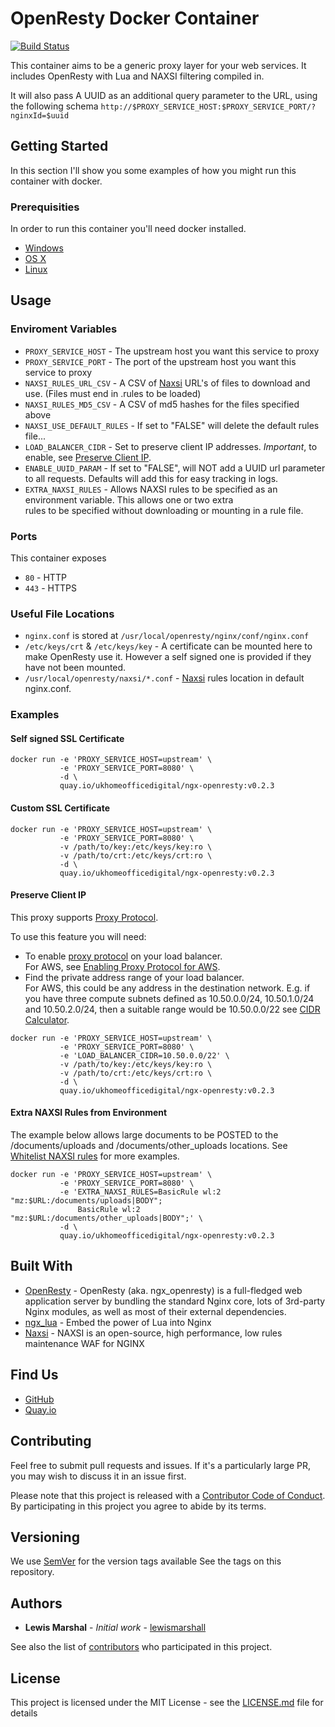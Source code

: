 # OpenResty Docker Container

[![Build Status](https://travis-ci.org/UKHomeOffice/docker-ngx-openresty.svg?branch=master)](https://travis-ci.org/UKHomeOffice/docker-ngx-openresty)

This container aims to be a generic proxy layer for your web services. It includes OpenResty with 
Lua and NAXSI filtering compiled in.

It will also pass A UUID as an additional query parameter to the URL, using the following schema
`http://$PROXY_SERVICE_HOST:$PROXY_SERVICE_PORT/?nginxId=$uuid`

## Getting Started

In this section I'll show you some examples of how you might run this container with docker.

### Prerequisities

In order to run this container you'll need docker installed.

* [Windows](https://docs.docker.com/windows/started)
* [OS X](https://docs.docker.com/mac/started/)
* [Linux](https://docs.docker.com/linux/started/)

## Usage

### Enviroment Variables

* `PROXY_SERVICE_HOST` - The upstream host you want this service to proxy
* `PROXY_SERVICE_PORT` - The port of the upstream host you want this service to proxy
* `NAXSI_RULES_URL_CSV` - A CSV of [Naxsi](https://github.com/nbs-system/naxsi) URL's of files to download and use. (Files must end in .rules to be loaded)
* `NAXSI_RULES_MD5_CSV` - A CSV of md5 hashes for the files specified above
* `NAXSI_USE_DEFAULT_RULES` - If set to "FALSE" will delete the default rules file...
* `LOAD_BALANCER_CIDR` - Set to preserve client IP addresses. *Important*, to enable, see [Preserve Client IP](#preserve-client-ip).
* `ENABLE_UUID_PARAM` - If set to "FALSE", will NOT add a UUID url parameter to all requests. Defaults will add this for easy tracking in logs.
* `EXTRA_NAXSI_RULES` - Allows NAXSI rules to be specified as an environment variable. This allows one or two extra  
rules to be specified without downloading or mounting in a rule file.

### Ports

This container exposes

* `80` - HTTP
* `443` - HTTPS

### Useful File Locations

* `nginx.conf` is stored at `/usr/local/openresty/nginx/conf/nginx.conf`
* `/etc/keys/crt` & `/etc/keys/key` - A certificate can be mounted here to make OpenResty use it. However a self 
  signed one is provided if they have not been mounted.
* `/usr/local/openresty/naxsi/*.conf` - [Naxsi](https://github.com/nbs-system/naxsi) rules location in default nginx.conf.
  
### Examples

#### Self signed SSL Certificate

```shell
docker run -e 'PROXY_SERVICE_HOST=upstream' \
           -e 'PROXY_SERVICE_PORT=8080' \
           -d \ 
           quay.io/ukhomeofficedigital/ngx-openresty:v0.2.3
```

#### Custom SSL Certificate

```shell
docker run -e 'PROXY_SERVICE_HOST=upstream' \
           -e 'PROXY_SERVICE_PORT=8080' \
           -v /path/to/key:/etc/keys/key:ro \
           -v /path/to/crt:/etc/keys/crt:ro \
           -d \ 
           quay.io/ukhomeofficedigital/ngx-openresty:v0.2.3
```

#### Preserve Client IP

This proxy supports [Proxy Protocol](http://www.haproxy.org/download/1.5/doc/proxy-protocol.txt).

To use this feature you will need:

* To enable [proxy protocol](http://www.haproxy.org/download/1.5/doc/proxy-protocol.txt) on your load balancer.  
  For AWS, see [Enabling Proxy Protocol for AWS](http://docs.aws.amazon.com/ElasticLoadBalancing/latest/DeveloperGuide/enable-proxy-protocol.html).
* Find the private address range of your load balancer.  
  For AWS, this could be any address in the destination network. E.g.
  if you have three compute subnets defined as 10.50.0.0/24, 10.50.1.0/24 and 10.50.2.0/24,
  then a suitable range would be 10.50.0.0/22 see [CIDR Calculator](http://www.subnet-calculator.com/cidr.php).
  
```shell
docker run -e 'PROXY_SERVICE_HOST=upstream' \
           -e 'PROXY_SERVICE_PORT=8080' \
           -e 'LOAD_BALANCER_CIDR=10.50.0.0/22' \
           -v /path/to/key:/etc/keys/key:ro \
           -v /path/to/crt:/etc/keys/crt:ro \
           -d \ 
           quay.io/ukhomeofficedigital/ngx-openresty:v0.2.3
```

#### Extra NAXSI Rules from Environment

The example below allows large documents to be POSTED to the /documents/uploads and /documents/other_uploads locations.
See [Whitelist NAXSI rules](https://github.com/nbs-system/naxsi/wiki/whitelists) for more examples.

```shell
docker run -e 'PROXY_SERVICE_HOST=upstream' \
           -e 'PROXY_SERVICE_PORT=8080' \
           -e 'EXTRA_NAXSI_RULES=BasicRule wl:2 "mz:$URL:/documents/uploads|BODY";
               BasicRule wl:2 "mz:$URL:/documents/other_uploads|BODY";' \
           -d \ 
           quay.io/ukhomeofficedigital/ngx-openresty:v0.2.3
```

## Built With

* [OpenResty](https://openresty.org/) - OpenResty (aka. ngx_openresty) is a full-fledged web 
  application server by bundling the standard Nginx core, lots of 3rd-party Nginx modules, as well 
  as most of their external dependencies.
* [ngx_lua](http://wiki.nginx.org/HttpLuaModule) - Embed the power of Lua into Nginx
* [Naxsi](https://github.com/nbs-system/naxsi) - NAXSI is an open-source, high performance, low 
  rules maintenance WAF for NGINX 

## Find Us

* [GitHub](https://github.com/UKHomeOffice/docker-ngx-openresty)
* [Quay.io](https://quay.io/repository/ukhomeofficedigital/ngx-openresty)

## Contributing

Feel free to submit pull requests and issues. If it's a particularly large PR, you may wish to 
discuss it in an issue first.

Please note that this project is released with a [Contributor Code of Conduct](code_of_conduct.md). 
By participating in this project you agree to abide by its terms.

## Versioning

We use [SemVer](http://semver.org/) for the version tags available See the tags on this repository. 

## Authors

* **Lewis Marshal** - *Initial work* - [lewismarshall](https://github.com/lewismarshall)

See also the list of 
[contributors](https://github.com/UKHomeOffice/docker-ngx-openresty/graphs/contributors) who 
participated in this project.

## License

This project is licensed under the MIT License - see the [LICENSE.md](LICENSE.md) file for details
